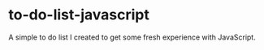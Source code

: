 # to-do-list-javascript
 A simple to do list I created to get some fresh experience with JavaScript.
